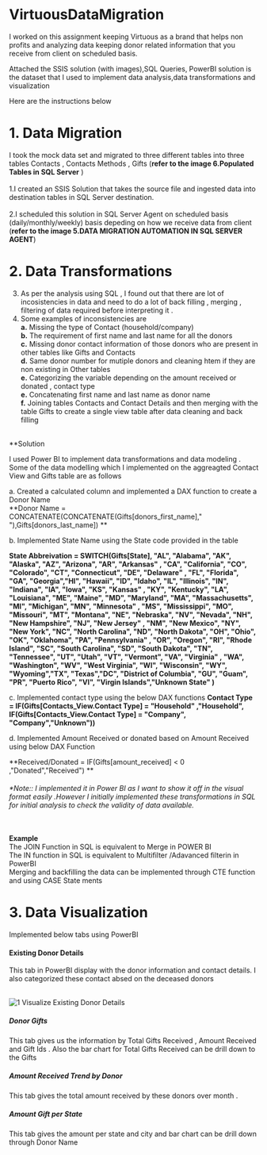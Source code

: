 # VirtuousDataMigration


I worked on this assignment keeping Virtuous as a brand that helps non profits and analyzing data keeping donor related information that you receive from client on scheduled basis. <br>

Attached the SSIS solution (with images),SQL Queries, PowerBI solution is the dataset that I used to implement data analysis,data transformations and visualization <br>

Here are the instructions below <br>

# 1. Data Migration <br> 

I took the mock data set and migrated to three different tables into three tables Contacts , Contacts Methods , Gifts (**refer to the image 6.Populated Tables in SQL Server** ) <br>
<br>
1.I created an SSIS Solution that takes the source file and ingested data into destination tables in SQL Server destination. <br><br>
2.I  scheduled this solution in SQL Server Agent on scheduled basis (daily/monthly/weekly) basis depeding on how we receive data from client  (**refer to the image 5.DATA MIGRATION AUTOMATION IN SQL SERVER AGENT**) <br>

# 2. Data Transformations <br> 
3. As per the analysis using SQL , I found out that there are lot of incosistencies in data and need to do a lot of back filling , merging , filtering of data required before interpreting it . <br>
4. Some examples of inconsistencies are  <br> **a.** Missing the type of Contact (household/company) <br> **b.** The requirement of first name and last name for all the donors <br> **c.** Missing donor contact information of those donors who are present in other tables like Gifts and Contacts <br> **d.** Same donor number for mutiple donors and cleaning htem if they are non existing in Other tables <br> **e.** Categorizing the variable depending on the amount received or donated , contact type <br> **e.** Concatenating first name and last name as donor name <br> **f.** Joining tables Contacts and Contact Details and then merging with the table Gifts to create a single view  table after data cleaning and back filling <br> <br>

**Solution <br>

I used Power BI to implement data transformations and data modeling .<br>
Some of the data modelling which I implemented on the aggreagted Contact View and Gifts table are as follows <br>

a. Created a calculated column and implemented a DAX function to create a Donor Name <br>
**Donor Name = CONCATENATE(CONCATENATE(Gifts[donors_first_name]," "),Gifts[donors_last_name]) **<br>

b. Implemented State Name using the State code provided in the table  <br>

**State Abbreivation = SWITCH(Gifts[State], "AL", "Alabama", "AK", "Alaska", "AZ", "Arizona", "AR", "Arkansas"
, "CA", "California", "CO", "Colorado", "CT", "Connecticut", "DE", "Delaware"
, "FL", "Florida", "GA", "Georgia","HI", "Hawaii", "ID", "Idaho", "IL", "Illinois", "IN", "Indiana", "IA", "Iowa", "KS", "Kansas"
, "KY", "Kentucky", "LA", "Louisiana", "ME", "Maine", "MD", "Maryland", "MA", "Massachusetts", "MI", "Michigan", "MN", "Minnesota"
, "MS", "Mississippi", "MO", "Missouri", "MT", "Montana", "NE", "Nebraska", "NV", "Nevada", "NH", "New Hampshire", "NJ", "New Jersey"
, "NM", "New Mexico", "NY", "New York", "NC", "North Carolina", "ND", "North Dakota", "OH", "Ohio", "OK", "Oklahoma", "PA", "Pennsylvania"
, "OR", "Oregon", "RI", "Rhode Island", "SC", "South Carolina", "SD", "South Dakota", "TN", "Tennessee", "UT", "Utah", "VT", "Vermont", "VA", "Virginia"
, "WA", "Washington", "WV", "West Virginia", "WI", "Wisconsin", "WY", "Wyoming","TX", "Texas","DC", "District of Columbia", "GU", "Guam", "PR", "Puerto Rico", "VI", "Virgin Islands","Unknown State" )** <br>

c. Implemented contact type using the below DAX functions 
**Contact Type = IF(Gifts[Contacts_View.Contact Type] = "Household" ,"Household", IF(Gifts[Contacts_View.Contact Type] = "Company", "Company","Unknown"))**<br>

d. Implemented Amount Received or donated based on Amount Received using below DAX Function <br>

**Received/Donated = IF(Gifts[amount_received] < 0 ,"Donated","Received") **<br>

###### *Note:: I implemented it in Power BI as I want to show it off in the visual format easily .However I initially implemented these transformations in SQL for initial analysis to check the validity of data available. <br><br>

**Example <br>**
The JOIN Function in SQL is equivalent to Merge in POWER BI <br>
The IN function in SQL is equivalent to Multifilter /Adavanced filterin in PowerBI <br>
Merging and backfilling the data can be implemented through CTE function and using CASE State ments <br>


# 3. Data Visualization <br> 

Implemented below tabs using PowerBI 

#### Existing Donor Details <br>

This tab in PowerBI display with the donor information and contact details. I also categorized these contact absed on the deceased donors  <br> <br>

![1  Visualize Existing Donor Details](https://user-images.githubusercontent.com/12963112/192724177-a34708b3-67fd-498f-8c8c-95b8351b60e4.png) <br>

##### Donor Gifts <br> 

This tab gives us the information by Total Gifts Received , Amount Received and Gift Ids . Also the bar chart for Total Gifts Received can be drill down to the Gifts <br>

##### Amount Received Trend by Donor <br>

This tab gives the total amount received by these donors over month .

##### Amount Gift per State <br>

This tab gives the amount per state and city and bar chart can be drill down through Donor Name 


